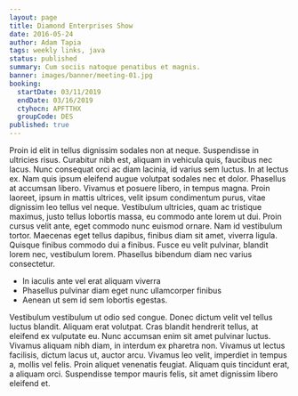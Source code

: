 ```yaml
---
layout: page
title: Diamond Enterprises Show
date: 2016-05-24
author: Adam Tapia
tags: weekly links, java
status: published
summary: Cum sociis natoque penatibus et magnis.
banner: images/banner/meeting-01.jpg
booking:
  startDate: 03/11/2019
  endDate: 03/16/2019
  ctyhocn: APFTTHX
  groupCode: DES
published: true
---
```

Proin id elit in tellus dignissim sodales non at neque. Suspendisse in ultricies risus. Curabitur nibh est, aliquam in vehicula quis, faucibus nec lacus. Nunc consequat orci ac diam lacinia, id varius sem luctus. In at lectus ex. Nam quis ipsum eleifend augue volutpat sodales nec et dolor. Phasellus at accumsan libero. Vivamus et posuere libero, in tempus magna. Proin laoreet, ipsum in mattis ultrices, velit ipsum condimentum purus, vitae dignissim leo tellus vel neque.
Vestibulum ultricies, quam ac tristique maximus, justo tellus lobortis massa, eu commodo ante lorem ut dui. Proin cursus velit ante, eget commodo nunc euismod ornare. Nam id vestibulum tortor. Maecenas eget tellus dapibus, finibus diam sit amet, viverra ligula. Quisque finibus commodo dui a finibus. Fusce eu velit pulvinar, blandit lorem nec, vestibulum lorem. Phasellus bibendum diam nec varius consectetur.

* In iaculis ante vel erat aliquam viverra
* Phasellus pulvinar diam eget nunc ullamcorper finibus
* Aenean ut sem id sem lobortis egestas.

Vestibulum vestibulum ut odio sed congue. Donec dictum velit vel tellus luctus blandit. Aliquam erat volutpat. Cras blandit hendrerit tellus, at eleifend ex vulputate eu. Nunc accumsan enim sit amet pulvinar luctus. Vivamus aliquam nibh diam, in interdum ex pharetra non. Vivamus ut lectus facilisis, dictum lacus ut, auctor arcu. Vivamus leo velit, imperdiet in tempus a, mollis vel felis. Proin aliquet venenatis feugiat. Aliquam quis tincidunt erat, a aliquam orci. Suspendisse tempor mauris felis, sit amet dignissim libero eleifend et.
